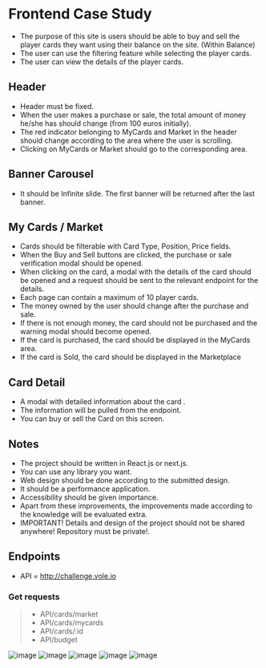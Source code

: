 # Frontend Case Study

- The purpose of this site is users should be able to buy and sell the player cards they want using their balance on the site. (Within Balance)
- The user can use the filtering feature while selecting the player cards.
- The user can view the details of the player cards.

## Header

- Header must be fixed.
- When the user makes a purchase or sale, the total amount of money he/she has should change (from 100 euros initially).
- The red indicator belonging to MyCards and Market in the header should change according to the area where the user is scrolling.
- Clicking on MyCards or Market should go to the corresponding area.

## Banner Carousel

- It should be Infinite slide. The first banner will be returned after the last banner.

## My Cards / Market

- Cards should be filterable with Card Type, Position, Price fields.
- When the Buy and Sell buttons are clicked, the purchase or sale verification modal should be opened.
- When clicking on the card, a modal with the details of the card should be opened and a request should be sent to the relevant endpoint for the details.
- Each page can contain a maximum of 10 player cards.
- The money owned by the user should change after the purchase and sale.
- If there is not enough money, the card should not be purchased and the warning modal should become opened.
- If the card is purchased, the card should be displayed in the MyCards area.
- If the card is Sold, the card should be displayed in the Marketplace

## Card Detail

- A modal with detailed information about the card .
- The information will be pulled from the endpoint.
- You can buy or sell the Card on this screen.

## Notes

- The project should be written in React.js or next.js.
- You can use any library you want.
- Web design should be done according to the submitted design.
- It should be a performance application.
- Accessibility should be given importance.
- Apart from these improvements, the improvements made according to the knowledge will be evaluated extra.
- IMPORTANT! Details and design of the project should not be shared anywhere! Repository must be private!.

## Endpoints

- API = http://challenge.vole.io

### Get requests

> - API/cards/market
> - API/cards/mycards
> - API/cards/:id
> - API/budget

![image](https://user-images.githubusercontent.com/106928233/215375251-6190bc38-6882-44b6-8414-56c121622d93.png)
![image](https://user-images.githubusercontent.com/106928233/215375309-2e88cd4e-2b43-4bcf-9a2d-667cf2ee7b59.png)
![image](https://user-images.githubusercontent.com/106928233/215375331-377a5c51-5070-4a70-9288-d3c8751413b4.png)
![image](https://user-images.githubusercontent.com/106928233/215375363-72dedcbf-dd30-4294-a4e9-e06b244f000a.png)
![image](https://user-images.githubusercontent.com/106928233/215375396-ba739f1b-eda7-4997-934d-3bd452e86c10.png)

